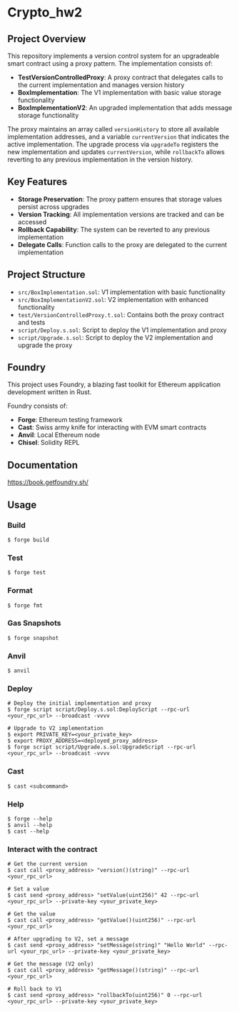 # Crypto_hw2

## Project Overview

This repository implements a version control system for an upgradeable smart contract using a proxy pattern. The implementation consists of:

- **TestVersionControlledProxy**: A proxy contract that delegates calls to the current implementation and manages version history
- **BoxImplementation**: The V1 implementation with basic value storage functionality
- **BoxImplementationV2**: An upgraded implementation that adds message storage functionality

The proxy maintains an array called `versionHistory` to store all available implementation addresses, and a variable `currentVersion` that indicates the active implementation. The upgrade process via `upgradeTo` registers the new implementation and updates `currentVersion`, while `rollbackTo` allows reverting to any previous implementation in the version history.

## Key Features

- **Storage Preservation**: The proxy pattern ensures that storage values persist across upgrades
- **Version Tracking**: All implementation versions are tracked and can be accessed
- **Rollback Capability**: The system can be reverted to any previous implementation
- **Delegate Calls**: Function calls to the proxy are delegated to the current implementation

## Project Structure

- `src/BoxImplementation.sol`: V1 implementation with basic functionality
- `src/BoxImplementationV2.sol`: V2 implementation with enhanced functionality
- `test/VersionControlledProxy.t.sol`: Contains both the proxy contract and tests
- `script/Deploy.s.sol`: Script to deploy the V1 implementation and proxy
- `script/Upgrade.s.sol`: Script to deploy the V2 implementation and upgrade the proxy

## Foundry

This project uses Foundry, a blazing fast toolkit for Ethereum application development written in Rust.

Foundry consists of:

- **Forge**: Ethereum testing framework
- **Cast**: Swiss army knife for interacting with EVM smart contracts
- **Anvil**: Local Ethereum node
- **Chisel**: Solidity REPL

## Documentation

https://book.getfoundry.sh/

## Usage

### Build

```shell
$ forge build
```

### Test

```shell
$ forge test
```

### Format

```shell
$ forge fmt
```

### Gas Snapshots

```shell
$ forge snapshot
```

### Anvil

```shell
$ anvil
```

### Deploy

```shell
# Deploy the initial implementation and proxy
$ forge script script/Deploy.s.sol:DeployScript --rpc-url <your_rpc_url> --broadcast -vvvv

# Upgrade to V2 implementation
$ export PRIVATE_KEY=<your_private_key>
$ export PROXY_ADDRESS=<deployed_proxy_address>
$ forge script script/Upgrade.s.sol:UpgradeScript --rpc-url <your_rpc_url> --broadcast -vvvv
```

### Cast

```shell
$ cast <subcommand>
```

### Help

```shell
$ forge --help
$ anvil --help
$ cast --help
```

### Interact with the contract

```shell
# Get the current version
$ cast call <proxy_address> "version()(string)" --rpc-url <your_rpc_url>

# Set a value
$ cast send <proxy_address> "setValue(uint256)" 42 --rpc-url <your_rpc_url> --private-key <your_private_key>

# Get the value
$ cast call <proxy_address> "getValue()(uint256)" --rpc-url <your_rpc_url>

# After upgrading to V2, set a message
$ cast send <proxy_address> "setMessage(string)" "Hello World" --rpc-url <your_rpc_url> --private-key <your_private_key>

# Get the message (V2 only)
$ cast call <proxy_address> "getMessage()(string)" --rpc-url <your_rpc_url>

# Roll back to V1
$ cast send <proxy_address> "rollbackTo(uint256)" 0 --rpc-url <your_rpc_url> --private-key <your_private_key>
```
